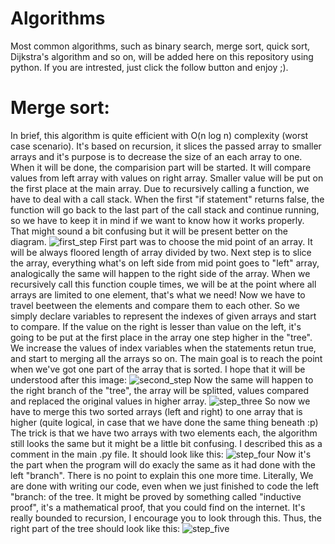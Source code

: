 ﻿# Algorithms

 Most common algorithms, such as binary search, merge sort, quick sort, Dijkstra's algorithm and so on, will be added here on this repository using python.
 If you are intrested, just click the follow button and enjoy ;). 
 
 # Merge sort:
 In brief, this algorithm is quite efficient with O(n log n) complexity (worst case scenario). It's based on recursion, it slices the passed array to smaller arrays
 and it's purpose is to decrease the size of an each array to one. When it will be done, the comparision part will be started. It will compare values from left array 
 with values on right array. Smaller value will be put on the first place at the main array. Due to recursively calling a function, we have to deal with a call stack. 
 When the first "if statement" returns false, the function will go back to the last part of the call stack and continue running, so we have to keep it in mind if we want
 to know how it works properly. That might sound a bit confusing but it will be present better on the diagram.
![first_step](https://user-images.githubusercontent.com/79079000/115121259-f0a05800-9fb1-11eb-9d66-29b80ff094cb.png)
First part was to choose the mid point of an array. It will be always floored length of array divided by two. Next step is to slice the array, everything what's on left side
from mid point goes to "left" array, analogically the same will happen to the right side of the array. When we recursively call this function couple times, we will be
at the point where all arrays are limited to one element, that's what we need! Now we have to travel beetween the elements and compare them to each other. 
So we simply declare variables to represent the indexes of given arrays and start to compare. If the value on the right is lesser than value on the left, it's going to 
be put at the first place in the array one step higher in the "tree". We increase the values of index variables when the statements retun true, and start to merging 
all the arrays so on. 
The main goal is to reach the point when we've got one part of the array that is sorted. I hope that it will be understood after this image:
![second_step](https://user-images.githubusercontent.com/79079000/115121555-a61fdb00-9fb3-11eb-8a6a-da518c80586e.png)
Now the same will happen to the right branch of the "tree", the array will be splitted, values compared and replaced the original values in higher array. 
![step_three](https://user-images.githubusercontent.com/79079000/115122426-32cc9800-9fb8-11eb-88dc-9afa83569c70.png)
So now we have to merge this two sorted arrays (left and right) to one array that is higher (quite logical, in case that we have done the same thing beneath :p)
The trick is that we have two arrays with two elements each, the algorithm still looks the same but it might be a little bit confusing. I described this as a comment in 
the main .py file. 
It should look like this:
![step_four](https://user-images.githubusercontent.com/79079000/115122396-0f095200-9fb8-11eb-99d4-a91a515eb937.png)
Now it's the part when the program will do exacly the same as it had done with the left "branch". There is no point to explain this one more time. Literally,
We are done with writing our code, even when we just finished to code the left "branch: of the tree. It might be proved by something called "inductive proof", it's a mathematical
proof, that you could find on the internet. It's really bounded to recursion, I encourage you to look through this.
Thus, the right part of the tree should look like this:
![step_five](https://user-images.githubusercontent.com/79079000/115122616-1ed56600-9fb9-11eb-9d36-c5d45bf38d1c.png)


